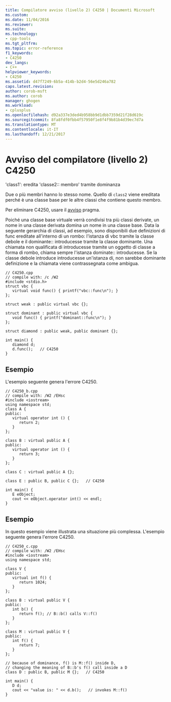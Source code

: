```yaml
---
title: Compilatore avviso (livello 2) C4250 | Documenti Microsoft
ms.custom: 
ms.date: 11/04/2016
ms.reviewer: 
ms.suite: 
ms.technology:
- cpp-tools
ms.tgt_pltfrm: 
ms.topic: error-reference
f1_keywords:
- C4250
dev_langs:
- C++
helpviewer_keywords:
- C4250
ms.assetid: d47f7249-6b5a-414b-b2d4-56e5d246a782
caps.latest.revision: 
author: corob-msft
ms.author: corob
manager: ghogen
ms.workload:
- cplusplus
ms.openlocfilehash: d92a337e3ded4b958bb9d1dbb7359d21f28d619c
ms.sourcegitcommit: 8fa8fdf0fbb4f57950f1e8f4f9b81b4d39ec7d7a
ms.translationtype: MT
ms.contentlocale: it-IT
ms.lasthandoff: 12/21/2017
---
```

# <a name="compiler-warning-level-2-c4250"></a>Avviso del compilatore (livello 2) C4250
'class1': eredita 'classe2:: membro' tramite dominanza  
  
 Due o più membri hanno lo stesso nome. Quello di `class2` viene ereditata perché è una classe base per le altre classi che contiene questo membro.  
  
 Per eliminare C4250, usare il [avviso](../../preprocessor/warning.md) pragma.  
  
 Poiché una classe base virtuale verrà condivisi tra più classi derivate, un nome in una classe derivata domina un nome in una classe base. Data la seguente gerarchia di classi, ad esempio, sono disponibili due definizioni di func ereditate all'interno di un rombo: l'istanza di vbc tramite la classe debole e il dominante:: introducesse tramite la classe dominante. Una chiamata non qualificata di introducesse tramite un oggetto di classe a forma di rombo, chiama sempre l'istanza dominate:: introducesse.  Se la classe debole introduce introducesse un'istanza di, non sarebbe dominante definizione e la chiamata viene contrassegnata come ambigua.  
  
```  
// C4250.cpp  
// compile with: /c /W2  
#include <stdio.h>  
struct vbc {  
   virtual void func() { printf("vbc::func\n"); }  
};  
  
struct weak : public virtual vbc {};  
  
struct dominant : public virtual vbc {  
   void func() { printf("dominant::func\n"); }  
};  
  
struct diamond : public weak, public dominant {};  
  
int main() {  
   diamond d;  
   d.func();   // C4250  
}  
```  
  
## <a name="example"></a>Esempio  
 L'esempio seguente genera l'errore C4250.  
  
```  
// C4250_b.cpp  
// compile with: /W2 /EHsc  
#include <iostream>  
using namespace std;  
class A {  
public:  
   virtual operator int () {  
      return 2;  
   }  
};  
  
class B : virtual public A {  
public:  
   virtual operator int () {  
      return 3;  
   }  
};  
  
class C : virtual public A {};  
  
class E : public B, public C {};   // C4250  
  
int main() {  
   E eObject;  
   cout << eObject.operator int() << endl;  
}  
```  
  
## <a name="example"></a>Esempio  
 In questo esempio viene illustrata una situazione più complessa. L'esempio seguente genera l'errore C4250.  
  
```  
// C4250_c.cpp  
// compile with: /W2 /EHsc  
#include <iostream>  
using namespace std;  
  
class V {  
public:  
   virtual int f() {  
      return 1024;  
   }  
};  
  
class B : virtual public V {  
public:  
   int b() {  
      return f(); // B::b() calls V::f()  
   }  
};  
  
class M : virtual public V {  
public:  
   int f() {  
      return 7;  
   }  
};  
  
// because of dominance, f() is M::f() inside D,  
// changing the meaning of B::b's f() call inside a D  
class D : public B, public M {};   // C4250  
  
int main() {  
   D d;  
   cout << "value is: " << d.b();   // invokes M::f()  
}  
```